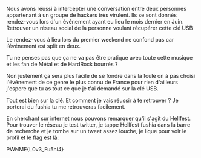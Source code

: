 Nous avons réussi à intercepter une conversation entre deux personnes appartenant à un groupe de hackers très virulent. Ils se sont donnés rendez-vous lors d'un événement ayant eu lieu le mois dernier en Juin. Retrouver un réseau social de la personne voulant récupérer cette clé USB

Le rendez-vous à lieu lors du premier weekend ne confond pas car l’événement est split en deux.

Tu ne penses pas que ça ne va pas être pratique avec toute cette musique et les fan de Métal et de HardRock bourrés ?

Non justement ça sera plus facile de se fondre dans la foule on à pas choisi l'événement de ce genre le plus connu de France pour rien d'ailleurs j'espere que tu as tout ce que je t'ai demandé sur la clé USB.

Tout est bien sur la clé. Et comment je vais réussir à te retrouver ? Je porterai du fushia tu me retrouveras facilement.

En cherchant sur internet nous pouvons remarquer qu'il s'agit du Hellfest. Pour trouver le réseau je test twitter, je tappe Hellfest fushia dans la barre de recherche et je tombe sur un tweet assez louche, je lique pour voir le profil et le flag est là:

PWNME{L0v3_Fu5hi4}

